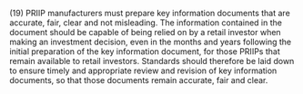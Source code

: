 (19) PRIIP manufacturers must prepare key information documents that are accurate, fair, clear and not misleading. The information contained in the document should be capable of being relied on by a retail investor when making an investment decision, even in the months and years following the initial preparation of the key information document, for those PRIIPs that remain available to retail investors. Standards should therefore be laid down to ensure timely and appropriate review and revision of key information documents, so that those documents remain accurate, fair and clear.
